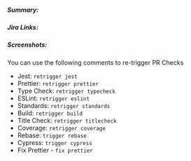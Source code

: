 ##### Summary:

<!--- Add summary of your changes here -->

##### Jira Links:

<!--- Add jira links for your changes here -->

##### Screenshots:

<!--- Add screenshots for your changes here -->

You can use the following comments to re-trigger PR Checks

- Jest: `retrigger jest`
- Prettier: `retrigger prettier`
- Type Check: `retrigger typecheck`
- ESLint: `retrigger eslint`
- Standards: `retrigger standards`
- Build: `retrigger build`
- Title Check: `retrigger titlecheck`
- Coverage: `retrigger coverage`
- Rebase: `trigger rebase`
- Cypress: `trigger cypress`
- Fix Prettier - `fix prettier`

